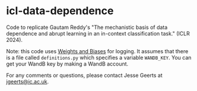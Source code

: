 # icl-data-dependence
Code to replicate Gautam Reddy's "The mechanistic basis of data dependence and abrupt learning in an in-context classification task." (ICLR 2024). 

Note: this code uses [Weights and Biases](https://wandb.ai/) for logging. It assumes that there is a file called `definitions.py` which specifies a variable `WANDB_KEY`. You can get your WandB key by making a WandB account.

For any comments or questions, please contact Jesse Geerts at [jgeerts@ic.ac.uk](mailto:jgeerts@ic.ac.uk). 